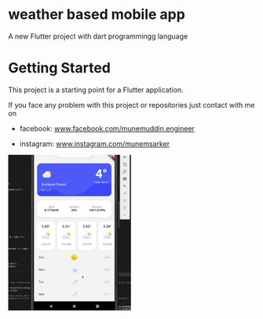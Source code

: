 # weather based mobile app

A new Flutter project with dart programmingg language



# Getting Started

This project is a starting point for a Flutter application.

If you face any problem with this project or repositories just contact with me on 

- facebook: www.facebook.com/munemuddin.engineer

- instagram: www.instagram.com/munemsarker


<img src="./screenshot1122.jpg" width="250">

